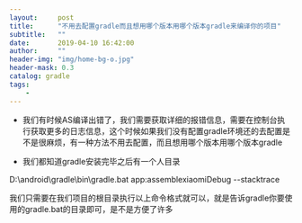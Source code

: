 ```yaml
---
layout:     post
title:      "不用去配置gradle而且想用哪个版本用哪个版本gradle来编译你的项目"
subtitle:   ""
date:       2019-04-10 16:42:00
author:     ""
header-img: "img/home-bg-o.jpg"
header-mask: 0.3
catalog: gradle
tags:
    -
---
```

- 我们有时候AS编译出错了，我们需要获取详细的报错信息，需要在控制台执行获取更多的日志信息，这个时候如果我们没有配置gradle环境还的去配置是不是很麻烦，有一种方法不用去配置，而且想用哪个版本用哪个版本gradle



- 我们都知道gradle安装完毕之后有一个人目录

D:\android\gradle\bin\gradle.bat   app:assemblexiaomiDebug --stacktrace

我们只需要在我们项目的根目录执行以上命令格式就可以，就是告诉gradle你要使用的gradle.bat的目录即可，是不是方便了许多